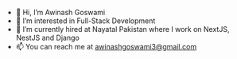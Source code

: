 - 👋 Hi, I’m Awinash Goswami
- 👀 I’m interested in Full-Stack Development
- 💞️ I’m currently hired at Nayatal Pakistan where I work on NextJS, NestJS and Django 
- 📫 You can reach me at awinashgoswami3@gmail.com

<!---
AwinashGoswami/AwinashGoswami is a ✨ special ✨ repository because its `README.md` (this file) appears on your GitHub profile.
You can click the Preview link to take a look at your changes.
--->
